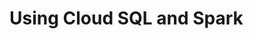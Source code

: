 # Using Cloud SQL and Spark
















































<!--stackedit_data:
eyJoaXN0b3J5IjpbLTIwMDQ2ODcwNjIsLTIwMDgyNzYzNDIsLT
EzNTcxNDU2NzFdfQ==
-->